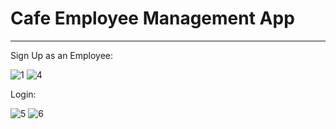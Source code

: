 # Cafe Employee Management App
----------------------------
Sign Up as an Employee:

![1](https://user-images.githubusercontent.com/89030742/204070099-251b6376-7421-40e1-92be-d7264d80970f.png)
![4](https://user-images.githubusercontent.com/89030742/204070105-4f46ad88-673a-4a61-bebb-6180921ac4a5.png)

Login:

![5](https://user-images.githubusercontent.com/89030742/204075944-1ba0755d-5847-4d7c-bab5-8aa1b6577bf3.png)
![6](https://user-images.githubusercontent.com/89030742/204075946-f6646c4f-71f2-4391-bb84-c2154edb89c2.png)
